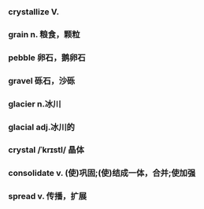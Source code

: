 ### crystallize V.

### grain n. 粮食，颗粒

### pebble 卵石，鹅卵石
### gravel 砾石，沙砾

### glacier n.冰川
### glacial adj.冰川的

### crystal /ˈkrɪstl/ 晶体

### consolidate v. (使)巩固;(使)结成一体，合并;使加强

### spread v. 传播，扩展